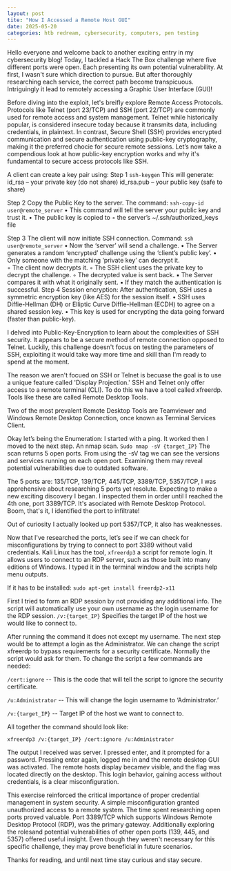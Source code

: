 ```yaml
---
layout: post
tite: "How I Accessed a Remote Host GUI"
date: 2025-05-20
categories: htb redream, cybersecurity, computers, pen testing
---
```


Hello everyone and welcome back to another exciting entry in my cybersecurity blog! Today, I tackled a Hack The Box challenge where five different ports were open. Each presenting its own potential vulnerability. At first, I wasn't sure which direction to pursue. But after thoroughly researching each service, the correct path become transpicuous. Intriguingly it lead to remotely accessing a Graphic User Interface (GUI)!

Before diving into the exploit, let's breifly explore Remote Access Protocols. Protocols like Telnet (port 23/TCP) and SSH (port 22/TCP) are commonly used for remote access and system management. Telnet while historically popular, is considered insecure today because it transmits data, including credentials, in plaintext. In contrast, Secure Shell (SSH) provides encrypted communication and secure authentication using public-key cryptography, making it the preferred chocie for secure remote sessions. Let’s now take a compendious look at how public-key encryption works and why it's fundamental to secure access protocols like SSH.

A client can create a key pair using:
Step 1 
`ssh-keygen`
This will generate:
id_rsa – your private key (do not share)
id_rsa.pub – your public key (safe to share)

Step 2
Copy the Public Key to the server.
The command: `ssh-copy-id user@remote_server`
    • This command will tell the server your public key and trust it. 
    • The public key is copied to
        ◦  the server’s  ~/.ssh/authorized_keys file

Step 3
The client will now initiate SSH connection.
Command: `ssh user@remote_server`
    • Now the ‘server’ will send a challenge. 
    • The Server generates a random ‘encrypted’ challenge using the ‘client’s public key’. 
    • Only someone with the matching ‘private key’ can decrypt it. 	
        ◦ The client now decrypts it.
        ◦ The SSH client uses the private key to decrypt the challenge. 
        ◦ The decrypted value is sent back. 
            ▪ The Server compares it with what it originally sent. 
            ▪ If they match the authentication is successful. 
Step 4
Session encryption:
After authentication, SSH uses a symmetric encryption key (like AES) for the session itself. 
    • SSH uses Diffie-Hellman (DH) or Elliptic Curve Diffie-Hellman (ECDH) to agree on a shared session key.
    • This key is used for encrypting the data going forward (faster than public-key).

I delved into Public-Key-Encryption to learn about the complexities of SSH security. It appears to be a secure method of remote connection opposed to Telnet. Luckily, this challenge doesn't focus on testing the parameters of SSH, exploiting it would take way more time and skill than I'm ready to spend at the moment. 

The reason we aren't focued on SSH or Telnet is becuase the goal is to use a unique feature called 'Display Projection.' SSH and Telnet only offer access to a remote terminal (CLI). To do this we have a tool called xfreerdp. Tools like these are called Remote Desktop Tools. 

Two of the most prevalent Remote Desktop Tools are Teamviewer and Windows Remote Desktop Connection, once known as Terminal Services Client.

Okay let’s being the Enumeration:
I started with a ping. It worked then I moved to the next step. An nmap scan.
`Sudo nmap -sV {target_IP}` The scan returns 5 open ports. From using the -sV tag we can see the versions and services running on each open port. Examining them may reveal potential vulnerabilities due to outdated software.

The 5 ports are: 135/TCP, 139/TCP, 445/TCP, 3389/TCP, 5357/TCP, I was apprehensive about researching 5 ports yet resolute. Expecting to make a new exciting discovery I began. I inspected them in order until I reached the 4th one, port 3389/TCP. It's asociated with Remote Desktop Protocol. Boom, that's it, I identified the port to infiltrate! 

Out of curiosity I actually looked up port 5357/TCP, it also has weaknesses. 

Now that I've researched the ports, let’s see if we can check for misconfigurations by trying to connect to port 3389 without valid credentials. Kali Linux has the tool, `xfreerdp3` a script for remote login. It allows users to connect to an RDP server, such as those built into many editions of Windows. I typed it in the terminal window and the scripts help menu outputs.

If it has to be installed:
`sudo apt-get install freerdp2-x11` 

First I tried to form an RDP session by not providing any additional info. The script will automatically use your own username as the login username for the RDP session. 
`/v:{target_IP}` Specifies the target IP of the host we would like to connect to.

After running the command it does not except my username. The next step would be to attempt a login as the Administrator. We can change the script xfreerdp to bypass requirements for a security certificate. Normally the script would ask for them. To change the script a few commands are needed:

`/cert:ignore` 		-- This is the code that will tell the script to ignore the security certificate. 
	
`/u:Administrator`	-- This will change the login username to ‘Administrator.’

`/v:{target_IP}`		-- Target IP of the host we want to connect to. 

All together the command should look like:

`xfreerdp3 /v:{target_IP} /cert:ignore /u:Administrator`

The output I received was server. I pressed enter, and it prompted for a password. Pressing enter again, logged me in and the remote desktop GUI was activated. The remote hosts display becamev visible, and the flag was located directly on the desktop. This login behavior, gaining access without credentials, is a clear misconfiguration. 

This exercise reinforced the critical importance of proper credential management in system security. A simple misconfiguration granted unauthorized access to a remote system. The time spent researching open ports proved valuable. Port 3389/TCP which supports Windows Remote Desktop Protocol (RDP), was the primary gateway. Additionally exploring the rolesand potential vulnerabilities of other open ports (139, 445, and 5357) offered useful insight. Even though they weren't necessary for this specific challenge, they may prove beneficial in future scenarios. 

Thanks for reading, and until next time stay curious and stay secure.    
